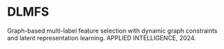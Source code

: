 # DLMFS
Graph-based multi-label feature selection with dynamic graph constraints and latent representation learning. APPLIED INTELLIGENCE, 2024.
